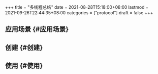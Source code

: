 +++
title = "多线程总结"
date = 2021-08-28T15:18:00+08:00
lastmod = 2021-09-26T22:44:35+08:00
categories = ["protocol"]
draft = false
+++

<!--more-->


## 应用场景 {#应用场景}


## 创建 {#创建}


## 使用 {#使用}
